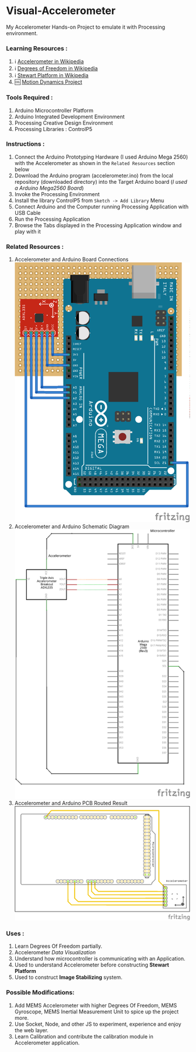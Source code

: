 Visual-Accelerometer
====================

My Accelerometer Hands-on Project to emulate it with Processing environment.

### Learning Resources :

1. :information_source:		[Accelerometer in Wikipedia](https://en.wikipedia.org/wiki/Accelerometer)
2. :information_source:		[Degrees of Freedom in Wikipedia](https://en.wikipedia.org/wiki/Degrees_of_freedom_%28mechanics%29)
3. :information_source:		[Stewart Platform in Wikipedia](https://en.wikipedia.org/wiki/Stewart_platform)
4. :cool:	[Motion Dynamics Project](http://www.fullmotiondynamics.com/)

### Tools Required :

1. Arduino Microcontroller Platform
2. Arduino Integrated Development Environment
3. Processing Creative Design Environment
4. Processing Libraries : ControlP5

### Instructions :

1. Connect the Arduino Prototyping Hardware (I used Arduino Mega 2560) with the Accelerometer as shown in the `Related Resources` section below
2. Download the Arduino program (accelerometer.ino) from the local repository (downloaded directory) into the Target Arduino board (_I used a Arduino Mega2560 Board_)
3. Invoke the Processing Environment
4. Install the library ControlP5 from `Sketch -> Add Library` Menu
5. Connect Arduino and the Computer running Processing Application with USB Cable
6. Run the Processing Application
7. Browse the Tabs displayed in the Processing Application window and play with it

### Related Resources :

1. Accelerometer and Arduino Board Connections ![Accelerometer & Arduino Board Connections](/Accelerometer_bb.png)
2. Accelerometer and Arduino Schematic Diagram ![Accelerometer & Arduino Schematic Diagram](/Accelerometer_schem.png)
3. Accelerometer and Arduino PCB Routed Result ![Accelerometer & Arduino PCB Routed Result](/Accelerometer_pcb.png)

### Uses :

1. Learn Degrees Of Freedom partially.
2. Accelerometer *Data Visualization*
3. Understand how microcontroller is communicating with an Application.
4. Used to understand Accelerometer before constructing **Stewart Platform**
5. Used to construct **Image Stabilizing** system.

### Possible Modifications:

1. Add  MEMS Accelerometer with higher Degrees Of Freedom, MEMS Gyroscope, MEMS Inertial Measurement Unit to spice up the project more.
2. Use Socket, Node, and other JS to experiment, experience and enjoy the web layer.
3. Learn Calibration and contribute the calibration module in Accelerometer application.

